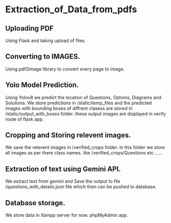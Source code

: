 ﻿# Extraction_of_Data_from_pdfs

## Uploading PDF 
Using Flask and taking upload of files. 

## Converting to IMAGES. 
Using pdf2image library to convert every page to image. 

## Yolo Model Prediction.
Using Yolov8 we predict the location of Questions, Options, Diagrams and Solutions. We store predictions in /static/temp_files and the predicted images with bounding boxes of diffrent clasess are stored in /static/output_with_boxes folder. these output images are displayed in verify route of flask app. 

## Cropping and Storing relevent images. 
We save the relevent images in /verified_crops folder. 
in this folder we store all images as per there class names. like /verified_crops/Questions etc.......

## Extraction of text using Gemini API. 
We extract text from gemini and Save the output to file /questions_with_details.json file which then can be pushed to database.

## Database storage. 
We store data in Xampp server for now. 
phpMyAdmin app.

